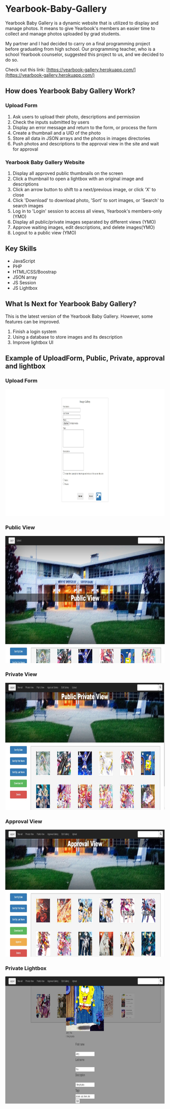 # Yearbook-Baby-Gallery
Yearbook Baby Gallery is a dynamic website that is utilized to display and manage photos. It means to give Yearbook's members an easier time to collect and manage photos uploaded by grad students.  

My partner and I had decided to carry on a final programming project before graduating from high school. Our programming teacher, who is a school Yearbook counselor, suggested this project to us, and we decided to do so.

Check out this link: [https://yearbook-gallery.herokuapp.com/](https://yearbook-gallery.herokuapp.com/)

## How does Yearbook Baby Gallery Work?
### Upload Form
1. Ask users to upload their photo, descriptions and permission
2. Check the inputs submitted by users
3. Display an error message and return to the form, or process the form 
4. Create a thumbnail and a UID of the photo
5. Store all data in JSON arrays and the photos in images directories
6. Push photos and descriptions to the approval view in the site  and wait for approval

### Yearbook Baby Gallery Website
1. Display all approved public thumbnails on the screen
2. Click a thumbnail to open a lightbox with an original image and descriptions
3. Click an arrow button to shift to a next/previous image, or click 'X' to close
4. Click 'Download' to download photo, 'Sort' to sort images, or 'Search' to search images
5. Log in to 'Login' session to access all views, Yearbook's members-only (YMO)
6. Display all public/private images separated by different views (YMO)
7. Approve waiting images, edit descriptions, and delete images(YMO)
8. Logout to a public view (YMO)   

## Key Skills
* JavaScript
* PHP
* HTML/CSS/Boostrap
* JSON array
* JS Session
* JS Lightbox

## What Is Next for Yearbook Baby Gallery?
This is the latest version of the Yearbook Baby Gallery. However, some features can be improved.
1. Finish a login system
2. Using a database to store images and its description
3. Improve lightbox UI

## Example of UploadForm, Public, Private, approval and lightbox

### Upload Form
<img src="img/UploadForm.jpg" height=400>

### Public View
<img src="img/PublicView.jpg" height=400>

### Private View
<img src="img/PrivateView.jpg" height=400>

### Approval View
<img src="img/ApprovalView.jpg" height=400>

### Private Lightbox
<img src="img/PrivateLightBox.jpg" height=400>


